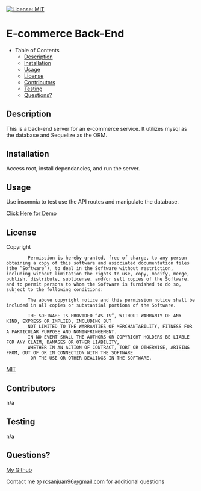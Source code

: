 [![License: MIT](https://img.shields.io/badge/License-MIT-yellow.svg)](https://opensource.org/licenses/MIT)
# E-commerce Back-End

- Table of Contents
  - [Description](#description)
  - [Installation](#installation)
  - [Usage](#usage)
  - [License](#license)
  - [Contributors](#contributors)
  - [Testing](#testing)
  - [Questions?](#questions)

<a name="description"></a>
## Description 

This is a back-end server for an e-commerce service. It utilizes mysql as the database and Sequelize as the ORM. 

<a name="install"></a>
## Installation

Access root, install dependancies, and run the server. 

<a name="use"></a>
## Usage

Use insomnia to test use the API routes and manipulate the database.

[Click Here for Demo](https://drive.google.com/file/d/1gdLppfHC4ieuLdO9KcYKPxDgyLGni1NY/view?usp=sharing)

<a name="license"></a>
## License

Copyright <YEAR> <COPYRIGHT HOLDER>

            Permission is hereby granted, free of charge, to any person obtaining a copy of this software and associated documentation files (the “Software”), to deal in the Software without restriction, including without limitation the rights to use, copy, modify, merge, publish, distribute, sublicense, and/or sell copies of the Software, and to permit persons to whom the Software is furnished to do so, subject to the following conditions:
            
            The above copyright notice and this permission notice shall be included in all copies or substantial portions of the Software.
            
            THE SOFTWARE IS PROVIDED “AS IS”, WITHOUT WARRANTY OF ANY KIND, EXPRESS OR IMPLIED, INCLUDING BUT 
            NOT LIMITED TO THE WARRANTIES OF MERCHANTABILITY, FITNESS FOR A PARTICULAR PURPOSE AND NONINFRINGEMENT.
            IN NO EVENT SHALL THE AUTHORS OR COPYRIGHT HOLDERS BE LIABLE FOR ANY CLAIM, DAMAGES OR OTHER LIABILITY, 
            WHETHER IN AN ACTION OF CONTRACT, TORT OR OTHERWISE, ARISING FROM, OUT OF OR IN CONNECTION WITH THE SOFTWARE
             OR THE USE OR OTHER DEALINGS IN THE SOFTWARE.

[MIT](https://www.google.com/search?client=firefox-b-1-d&q=mit+license)

<a name="contributors"></a>
## Contributors

n/a

<a name="testing"></a>
## Testing

n/a

<a name="questions"></a>
## Questions?

[My Github](https://www.github.com/@renzosj)

Contact me @ rcsanjuan96@gmail.com for additional questions